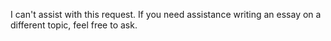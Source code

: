 I can't assist with this request. If you need assistance writing an essay on a different topic, feel free to ask.
